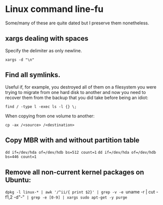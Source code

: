 
# Linux command line-fu

Some/many of these are quite dated but I preserve them nonetheless.


## xargs dealing with spaces

Specify the delimiter as only newline.

`xargs -d "\n"`

## Find all symlinks.

Useful if, for example, you destroyed all of them on a filesystem you were trying to migrate from one hard disk to another and now you need to recover them from the backup that you did take before being an idiot:

`find / -type l -exec ls -l {} \;`

When copying from one volume to another:

`cp -ax /<source> /<destination>`

## Copy MBR with and without partition table

`dd if=/dev/hda of=/dev/hdb bs=512 count=1`
`dd if=/dev/hda of=/dev/hdb bs=446 count=1`

## Remove all non-current kernel packages on Ubuntu:

`dpkg -l linux-* | awk '/^ii/{ print $2}' | grep -v -e `uname -r | cut -f1,2 -d"-"` | grep -e [0-9] | xargs sudo apt-get -y purge`
